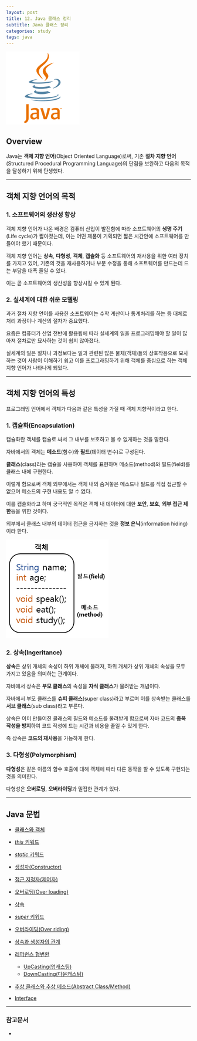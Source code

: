 ```yaml
---
layout: post
title: 12. Java 클래스 정리
subtitle: Java 클래스 정리
categories: study
tags: java
---
```


![javalogo](/assets/img/logo/java-logo.png)

## Overview

Java는 **객체 지향 언어**(Object Oriented Language)로써, 기존 **절차 지향 언어**(Structured Procedural Programming Language)의 단점을 보완하고 다음의 목적을 달성하기 위해 탄생했다.

***

## 객체 지향 언어의 목적

### 1. 소프트웨어의 생산성 향상

객체 지향 언어가 나온 배경은 컴퓨터 산업이 발전함에 따라 소프트웨어의 **생명 주기**(Life cycle)가 짧아졌는데, 이는 어떤 제품이 기획되면 짧은 시간안에 소프트웨어를 만들어야 했기 때문이다.

객체 지향 언어는 **상속**, **다형성**, **객체**, **캡슐화** 등 소프트웨어의 재사용을 위한 여러 장치를 가지고 있어, 기존의 것을 재사용하거나 부분 수정을 통해 소프트웨어를 만드는데 드는 부담을 대폭 줄일 수 있다.

이는 곧 소프트웨어의 생산성을 향상시킬 수 있게 된다.

### 2. 실세계에 대한 쉬운 모델링

과거 절차 지향 언어를 사용한 소프트웨어는 수학 계산이나 통계처리를 하는 등 대체로 처리 과정이나 계산의 절차가 중요했다.

요즘은 컴퓨터가 산업 전반에 활용됨에 따라 실세계의 일을 프로그래밍해야 할 일이 많아져 절차로만 묘사하는 것이 쉽지 않아졌다.

실세계의 일은 절차나 과정보다는 일과 관련된 많은 물체(객체)들의 상호작용으로 묘사하는 것이 사람이 이해하기 쉽고 이를 프로그래밍하기 위해 객체를 중심으로 하는 객체 지향 언어가 나타나게 되었다.

***

## 객체 지향 언어의 특성

프로그래밍 언어에서 객체가 다음과 같은 특성을 가질 때 객체 지향적이라고 한다.

### 1. 캡슐화(Encapsulation)

캡슐화란 객체를 캡슐로 싸서 그 내부를 보호하고 볼 수 없게하는 것을 말한다.

자바에서의 객체는 **메소드**(함수)와 **필드**(데이터 변수)로 구성된다.

**클래스**(class)라는 캡슐을 사용하여 객체를 표현하며 메소드(method)와 필드(field)를 클래스 내에 구현한다.

이렇게 함으로써 객체 외부에서는 객체 내의 숨겨놓은 메소드나 필드를 직접 접근할 수 없으며 메소드의 구현 내용도 알 수 없다.

이를 캡슐화라고 하며 궁극적인 목적은 객체 내 데이터에 대한 **보안**, **보호**, **외부 접근 제한**등을 위한 것이다.

외부에서 클래스 내부의 데이터 접근을 금지하는 것을 **정보 은닉**(information hiding)이라 한다.

![객체](/assets/img/study/java/190824_fig_1.png)

### 2. 상속(Ingeritance)

**상속**은 상위 개체의 속성이 하위 개체에 물려져, 하위 개체가 상위 개체의 속성을 모두 가지고 있음을 의미하는 관계이다.

자바에서 상속은 **부모 클래스**의 속성을 **자식 클래스**가 물려받는 개념이다.

자바에서 부모 클래스를 **슈퍼 클래스**(super class)라고 부르며 이를 상속받는 클래스를 **서브 클래스**(sub class)라고 부른다.

상속은 이미 만들어진 클래스의 필드와 메소드를 물려받게 함으로써 자바 코드의 **중복 작성을 방지**하여 코드 작성에 드는 시간과 비용을 줄일 수 있게 한다.

즉 상속은 **코드의 재사용**을 가능하게 한다.

### 3. 다형성(Polymorphism)

**다형성**은 같은 이름의 함수 호출에 대해 객체에 따라 다른 동작을 할 수 있도록 구현되는 것을 의미한다.

다형성은 **오버로딩**, **오버라이딩**과 밀접한 관계가 있다.

***

## Java 문법

- [클래스와 객체](https://rap0d.github.io/study/2019/07/07/java_3_%EA%B0%9D%EC%B2%B4%EC%99%80_%ED%81%B4%EB%9E%98%EC%8A%A4/)

- [*this* 키워드](https://rap0d.github.io/study/2019/08/28/java_15_this/)

- [*static* 키워드](https://rap0d.github.io/study/2019/08/28/java_13_static/)

- [생성자(Constructor)](https://rap0d.github.io/study/2019/08/28/java_14_생성자/)

- [접근 지정자(제어자)](https://rap0d.github.io/study/2019/08/28/java_19_제어자/)

- [오버로딩(Over loading)](https://rap0d.github.io/study/2019/08/28/java_18_오버로딩/)

- [상속](https://rap0d.github.io/study/2019/07/08/java_4_상속/)

- [*super* 키워드](https://rap0d.github.io/study/2019/08/29/java_20_overriding/#%ec%98%a4%eb%b2%84%eb%9d%bc%ec%9d%b4%eb%94%a9%ea%b3%bc-super-%ed%82%a4%ec%9b%8c%eb%93%9c)

- [오버라이딩(Over riding)](https://rap0d.github.io/study/2019/08/28/java_20_overriding/)

- [상속과 생성자의 관계](https://rap0d.github.io/study/2019/07/08/java_4_%EC%83%81%EC%86%8D/#%ec%b6%94%ec%83%81-%eb%a9%94%ec%86%8c%eb%93%9c%ec%99%80-%ec%b6%94%ec%83%81-%ed%81%b4%eb%9e%98%ec%8a%a4)

- [레퍼런스 형변환](https://rap0d.github.io/study/2019/08/18/java_9_java_casting/)
  - [UpCasting(업캐스팅)](https://rap0d.github.io/study/2019/08/19/java_10_java_upcasting/)
  - [DownCasting(다운캐스팅)](https://rap0d.github.io/study/2019/08/19/java_11_java_downcasting/)

- [추상 클래스와 추상 메소드(Abstract Class/Method)](https://rap0d.github.io/study/2019/08/28/java_16_추상/)

- [Interface](https://rap0d.github.io/study/2019/08/28/java_17_interface/)

***

### 참고문서
- 